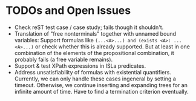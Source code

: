 # TODOs and Open Issues

- Check reST test case / case study; fails though it shouldn't.
- Translation of "free nonterminals" together with unnamed bound variables:
  Support formulas like `(...<A>...) and (exists <A>: ...<A>...)` or check
  whether this is already supported. But at least in one combination of the
  elements of the propositional combination, it probably fails (a free variable
  remains).
- Support & test XPath expressions in ISLa predicates.
- Address unsatisfiability of formulas with existential quantifiers. Currently, we
  can only handle these cases ingeneral by setting a timeout. Otherwise, we continue
  inserting and expanding trees for an infinite amount of time. Have to find
  a termination criterion eventually.